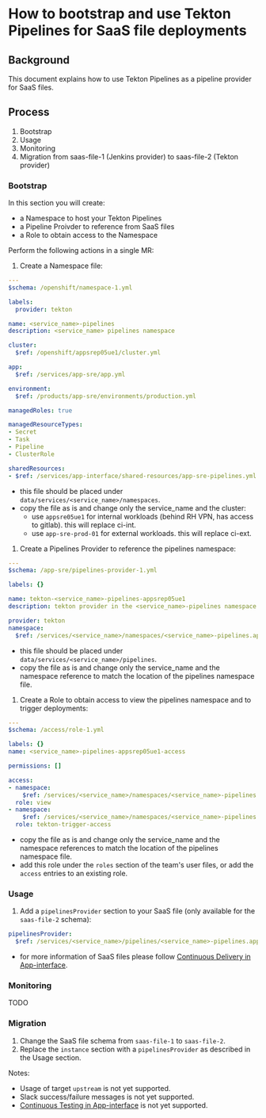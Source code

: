 # How to bootstrap and use Tekton Pipelines for SaaS file deployments

## Background

This document explains how to use Tekton Pipelines as a pipeline provider for SaaS files.

## Process

1. Bootstrap
1. Usage
1. Monitoring
1. Migration from saas-file-1 (Jenkins provider) to saas-file-2 (Tekton provider)

### Bootstrap

In this section you will create:
- a Namespace to host your Tekton Pipelines
- a Pipeline Proivder to reference from SaaS files
- a Role to obtain access to the Namespace

Perform the following actions in a single MR:
1. Create a Namespace file:
```yaml
---
$schema: /openshift/namespace-1.yml

labels:
  provider: tekton

name: <service_name>-pipelines
description: <service_name> pipelines namespace

cluster:
  $ref: /openshift/appsrep05ue1/cluster.yml

app:
  $ref: /services/app-sre/app.yml

environment:
  $ref: /products/app-sre/environments/production.yml

managedRoles: true

managedResourceTypes:
- Secret
- Task
- Pipeline
- ClusterRole

sharedResources:
- $ref: /services/app-interface/shared-resources/app-sre-pipelines.yml
```

* this file should be placed under `data/services/<service_name>/namespaces`.
* copy the file as is and change only the service_name and the cluster:
  * use `appsre05ue1` for internal workloads (behind RH VPN, has access to gitlab). this will replace ci-int.
  * use `app-sre-prod-01` for external workloads. this will replace ci-ext.

1. Create a Pipelines Provider to reference the pipelines namespace:
```yaml
---
$schema: /app-sre/pipelines-provider-1.yml

labels: {}

name: tekton-<service_name>-pipelines-appsrep05ue1
description: tekton provider in the <service_name>-pipelines namespace in the appsrep05ue1 cluster

provider: tekton
namespace:
  $ref: /services/<service_name>/namespaces/<service_name>-pipelines.appsrep05ue1.yaml
```

* this file should be placed under `data/services/<service_name>/pipelines`.
* copy the file as is and change only the service_name and the namespace reference to match the location of the pipelines namespace file.

1. Create a Role to obtain access to view the pipelines namespace and to trigger deployments:
```yaml
---
$schema: /access/role-1.yml

labels: {}
name: <service_name>-pipelines-appsrep05ue1-access

permissions: []

access:
- namespace:
    $ref: /services/<service_name>/namespaces/<service_name>-pipelines.appsrep05ue1.yaml
  role: view
- namespace:
    $ref: /services/<service_name>/namespaces/<service_name>-pipelines.appsrep05ue1.yaml
  role: tekton-trigger-access
```

* copy the file as is and change only the service_name and the namespace references to match the location of the pipelines namespace file.
* add this role under the `roles` section of the team's user files, or add the `access` entries to an existing role.


### Usage

1. Add a `pipelinesProvider` section to your SaaS file (only available for the `saas-file-2` schema):
```yaml
pipelinesProvider:
  $ref: /services/<service_name>/pipelines/<service_name>-pipelines.appsrep05ue1.yaml
```

* for more information of SaaS files please follow [Continuous Delivery in App-interface](https://gitlab.cee.redhat.com/service/app-interface/-/blob/master/docs/app-sre/continuous-delivery-in-app-interface.md).

### Monitoring

TODO

### Migration

1. Change the SaaS file schema from `saas-file-1` to `saas-file-2`.
1. Replace the `instance` section with a `pipelinesProvider` as described in the Usage section.

Notes:
* Usage of target `upstream` is not yet supported.
* Slack success/failure messages is not yet supported.
* [Continuous Testing in App-interface](https://gitlab.cee.redhat.com/service/app-interface/-/blob/master/docs/app-sre/continuous-testing-in-app-interface.md) is not yet supported.
